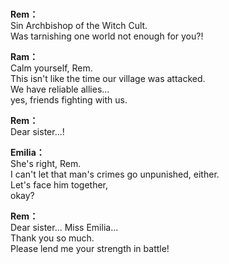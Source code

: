 # 

  
**Rem：**  
Sin Archbishop of the Witch Cult.  
Was tarnishing one world not enough for you?!  
  
**Ram：**  
Calm yourself, Rem.  
This isn't like the time our village was attacked.  
We have reliable allies...  
 yes, friends fighting with us.  
  
**Rem：**  
Dear sister...!  
  
**Emilia：**  
She's right, Rem.  
I can't let that man's crimes go unpunished, either.  
Let's face him together,  
 okay?  
  
**Rem：**  
Dear sister... Miss Emilia...  
 Thank you so much.  
Please lend me your strength in battle!  
